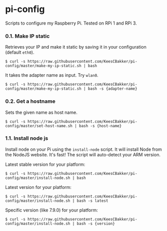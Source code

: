 # pi-config
Scripts to configure my Raspberry Pi. Tested on RPi 1 and RPi 3.

### 0.1. Make IP static
Retrieves your IP and make it static by saving it in your configuration (default `eth0`). <br/>
```
$ curl -s https://raw.githubusercontent.com/KeesCBakker/pi-config/master/make-my-ip-static.sh | bash
```
It takes the adapter name as input. Try `wlan0`.
```
$ curl -s https://raw.githubusercontent.com/KeesCBakker/pi-config/master/make-my-ip-static.sh | bash -s {adapter-name}
```

### 0.2. Get a hostname
Sets the given name as host name. <br/>
```
$ curl -s https://raw.githubusercontent.com/KeesCBakker/pi-config/master/set-host-name.sh | bash -s {host-name}
```

### 1.1. Install node js
Install node on your Pi using the `install-node` script. It will install Node from the NodeJS website. It's fast! The script will auto-detect your ARM version.

Latest stable version for your platform: <br/>
```
$ curl -s https://raw.githubusercontent.com/KeesCBakker/pi-config/master/install-node.sh | bash
```
Latest version for your platform: <br/>
```
$ curl -s https://raw.githubusercontent.com/KeesCBakker/pi-config/master/install-node.sh | bash -s latest
```
Specific version (like 7.9.0) for your platform: <br/>
```
$ curl -s https://raw.githubusercontent.com/KeesCBakker/pi-config/master/install-node.sh | bash -s {version}
```
